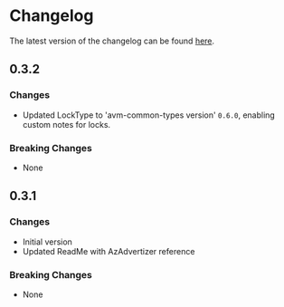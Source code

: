 # Changelog

The latest version of the changelog can be found [here](https://github.com/Azure/bicep-registry-modules/blob/main/avm/res/network/ddos-protection-plan/CHANGELOG.md).

## 0.3.2

### Changes

- Updated LockType to 'avm-common-types version' `0.6.0`, enabling custom notes for locks.

### Breaking Changes

- None

## 0.3.1

### Changes

- Initial version
- Updated ReadMe with AzAdvertizer reference

### Breaking Changes

- None
